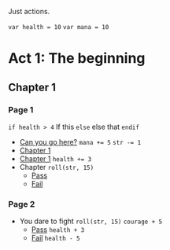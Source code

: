 Just actions.

`var health = 10`
`var mana = 10`

# Act 1: The beginning

## Chapter 1 <a name="Chapter1" />

### Page 1 <a name="Chapter2" />

`if health > 4`
If this
`else`
else that
`endif`

- [Can you go here?](#Chapter2) `mana += 5` `str -= 1`
- [Chapter 1](#Chapter1)
- [Chapter 1](#Chapter1) `health += 3`
- Chapter `roll(str, 15)`
  - [Pass](#Chapter1)
  - [Fail](#Chapter2)

### Page 2

- You dare to fight `roll(str, 15)` `courage + 5`
  - [Pass](#Chapter1) `health + 3`
  - [Fail](#Chapter2) `health - 5`
